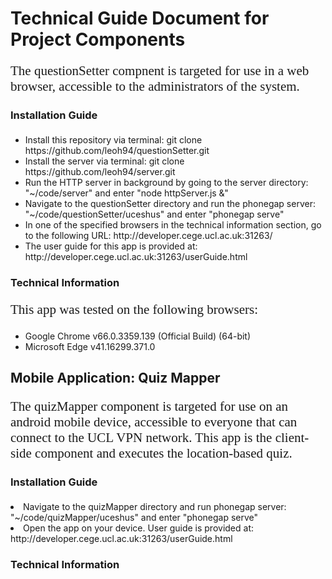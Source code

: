 <h1>Technical Guide Document for Project Components</h1>
<p style="font-family:calibri;font-size:150%;> The server, quizMapper & questionSetter repositories together collaborate to create a location-based quiz with system architectural functionality provided through servers and postGreSQL databases. This document is to be used as a technical guide for the 3 components that make this system. </p>

<h2> Web Application: Question Setter </h2>
<p style="font-family:calibri;font-size:150%;"> The questionSetter compnent is targeted for use in a web browser, accessible to the administrators of the system. </p>
<h3> Installation Guide </h3>
<p style="font-family:calibri; font-size:150%;">
<ul>
<li>Install this repository via terminal: git clone https://github.com/leoh94/questionSetter.git </li>
<li>Install the server via terminal: git clone https://github.com/leoh94/server.git </li>
<li>Run the HTTP server in background by going to the server directory: "~/code/server" and enter "node httpServer.js &"</li>
<li>Navigate to the questionSetter directory and run the phonegap server: "~/code/questionSetter/uceshus" and enter "phonegap serve"</li>
<li>In one of the specified browsers in the technical information section, go to the following URL: http://developer.cege.ucl.ac.uk:31263/ </li>
<li>The user guide for this app is provided at: http://developer.cege.ucl.ac.uk:31263/userGuide.html </li></ul></p>

<h3> Technical Information </h3>
<p style="font-family:calibri; font-size:150%;"> 
This app was tested on the following browsers:
          <ul>
          <li>Google Chrome v66.0.3359.139 (Official Build) (64-bit)</li>
          <li>Microsoft Edge v41.16299.371.0</li>
          </ul></p>

<h2>Mobile Application: Quiz Mapper </h2>
<p style="font-family:calibri;font-size:150%;">The quizMapper component is targeted for use on an android mobile device, accessible to everyone that can connect to the UCL VPN network. This app is the client-side component and executes the location-based quiz.</p>
          <h3> Installation Guide </h3>
          <p style="font-family:calibri;font-size:150%;>
          <ul>
            <li>Install this repository via terminal: git clone https://github.com/leoh94/quizMapper.git </li>
            <li>Install the server via terminal: git clone https:github.com/leoh94/server.git </li>
            <li>Go to https://build.phonegap.com/apps to create the mobile app.</li>
            <li>Copy and paste the quizMapper repository and create a public application.</li>
            <li>Once built for android, scan the QR code with an external QR reader app on your device to initiate download. </li>
            <li>Install the .apk file and make sure location settings are enabled on you phone. </li>
            <li>Run the HTTP server via terminal: "~/code/server" and enter "node httpServer.js &"</li>
            <li>Navigate to the quizMapper directory and run phonegap server: "~/code/quizMapper/uceshus" and enter "phonegap serve"</li>
            <li>Open the app on your device. User guide is provided at: http://developer.cege.ucl.ac.uk:31263/userGuide.html </li>
</ul>
</p>
<h3> Technical Information </h3>


            
          
            
